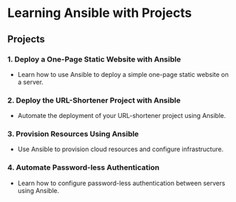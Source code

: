 # Learning Ansible with Projects

## Projects

### 1. Deploy a One-Page Static Website with Ansible
   - Learn how to use Ansible to deploy a simple one-page static website on a server.

### 2. Deploy the URL-Shortener Project with Ansible
   - Automate the deployment of your URL-shortener project using Ansible.

### 3. Provision Resources Using Ansible
   - Use Ansible to provision cloud resources and configure infrastructure.

### 4. Automate Password-less Authentication
   - Learn how to configure password-less authentication between servers using Ansible.
